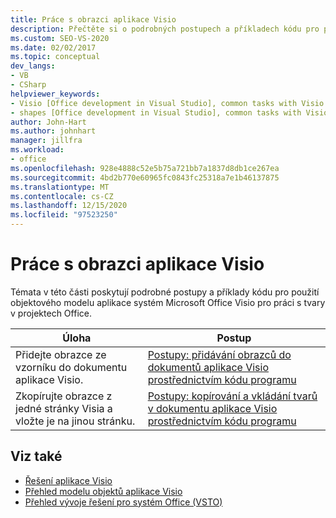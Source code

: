 ```yaml
---
title: Práce s obrazci aplikace Visio
description: Přečtěte si o podrobných postupech a příkladech kódu pro použití objektového modelu Microsoft Visia pro práci s tvary v projektech Office.
ms.custom: SEO-VS-2020
ms.date: 02/02/2017
ms.topic: conceptual
dev_langs:
- VB
- CSharp
helpviewer_keywords:
- Visio [Office development in Visual Studio], common tasks with Visio shapes
- shapes [Office development in Visual Studio], common tasks with Visio shapes
author: John-Hart
ms.author: johnhart
manager: jillfra
ms.workload:
- office
ms.openlocfilehash: 928e4888c52e5b75a721bb7a1837d8db1ce267ea
ms.sourcegitcommit: 4bd2b770e60965fc0843fc25318a7e1b46137875
ms.translationtype: MT
ms.contentlocale: cs-CZ
ms.lasthandoff: 12/15/2020
ms.locfileid: "97523250"
---
```

# <a name="work-with-visio-shapes"></a>Práce s obrazci aplikace Visio
  Témata v této části poskytují podrobné postupy a příklady kódu pro použití objektového modelu aplikace systém Microsoft Office Visio pro práci s tvary v projektech Office.

|Úloha|Postup|
|----------|---------------|
|Přidejte obrazce ze vzorníku do dokumentu aplikace Visio.|[Postupy: přidávání obrazců do dokumentů aplikace Visio prostřednictvím kódu programu](../vsto/how-to-programmatically-add-shapes-to-a-visio-document.md)|
|Zkopírujte obrazce z jedné stránky Visia a vložte je na jinou stránku.|[Postupy: kopírování a vkládání tvarů v dokumentu aplikace Visio prostřednictvím kódu programu](../vsto/how-to-programmatically-copy-and-paste-shapes-in-a-visio-document.md)|

## <a name="see-also"></a>Viz také
- [Řešení aplikace Visio](../vsto/visio-solutions.md)
- [Přehled modelu objektů aplikace Visio](../vsto/visio-object-model-overview.md)
- [Přehled vývoje řešení pro systém Office &#40;VSTO&#41;](../vsto/office-solutions-development-overview-vsto.md)
